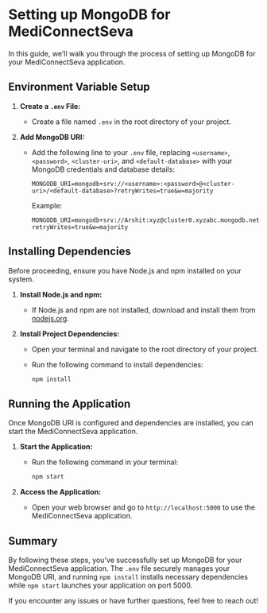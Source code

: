 # Setting up MongoDB for MediConnectSeva

In this guide, we'll walk you through the process of setting up MongoDB for your MediConnectSeva application.

## Environment Variable Setup

1. **Create a `.env` File:**
   - Create a file named `.env` in the root directory of your project.

2. **Add MongoDB URI:**
   - Add the following line to your `.env` file, replacing `<username>`, `<password>`, `<cluster-uri>`, and `<default-database>` with your MongoDB credentials and database details:

     ```dotenv
     MONGODB_URI=mongodb+srv://<username>:<password>@<cluster-uri>/<default-database>?retryWrites=true&w=majority
     ```

     Example:
     ```dotenv
     MONGODB_URI=mongodb+srv://Arshit:xyz@cluster0.xyzabc.mongodb.net/mediconnect?retryWrites=true&w=majority
     ```

## Installing Dependencies

Before proceeding, ensure you have Node.js and npm installed on your system.

1. **Install Node.js and npm:**
   - If Node.js and npm are not installed, download and install them from [nodejs.org](https://nodejs.org/).

2. **Install Project Dependencies:**
   - Open your terminal and navigate to the root directory of your project.
   - Run the following command to install dependencies:

     ```bash
     npm install
     ```

## Running the Application

Once MongoDB URI is configured and dependencies are installed, you can start the MediConnectSeva application.

1. **Start the Application:**
   - Run the following command in your terminal:

     ```bash
     npm start
     ```

2. **Access the Application:**
   - Open your web browser and go to `http://localhost:5000` to use the MediConnectSeva application.

## Summary

By following these steps, you've successfully set up MongoDB for your MediConnectSeva application. The `.env` file securely manages your MongoDB URI, and running `npm install` installs necessary dependencies while `npm start` launches your application on port 5000.

If you encounter any issues or have further questions, feel free to reach out!

